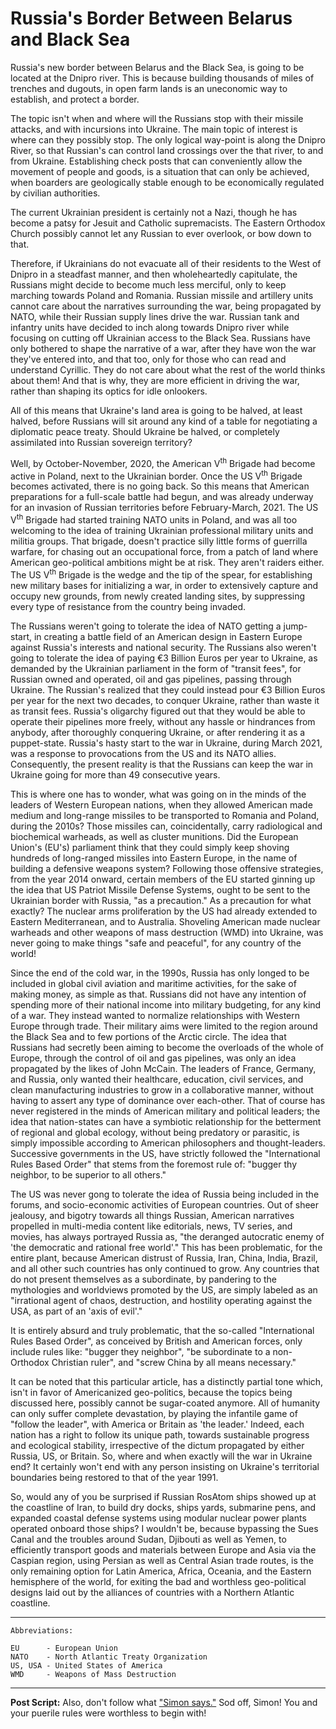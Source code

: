 # Russia's Border Between Belarus and Black Sea

Russia's new border between Belarus and the Black Sea, is going to be located at the Dnipro river. This is because building thousands of miles of trenches and dugouts, in open farm lands is an uneconomic way to establish, and protect a border. 

The topic isn't when and where will the Russians stop with their missile attacks, and with incursions into Ukraine. The main topic of interest is where can they possibly stop. The only logical way-point is along the Dnipro River, so that Russian's can control land crossings over the that river, to and from Ukraine. Establishing check posts that can conveniently allow the movement of people and goods, is a situation that can only be achieved, when boarders are geologically stable enough to be economically regulated by civilian authorities. 

The current Ukrainian president is certainly not a Nazi, though he has become a patsy for Jesuit and Catholic supremacists. The Eastern Orthodox Church possibly cannot let any Russian to ever overlook, or bow down to that. 

Therefore, if Ukrainians do not evacuate all of their residents to the West of Dnipro in a steadfast manner, and then wholeheartedly capitulate, the Russians might decide to become much less merciful, only to keep marching towards Poland and Romania. Russian missile and artillery units cannot care about the narratives surrounding the war, being propagated by NATO, while their Russian supply lines drive the war. Russian tank and infantry units have decided to inch along towards Dnipro river while focusing on cutting off Ukrainian access to the Black Sea. Russians have only bothered to shape the narrative of a war, after they have won the war they've entered into, and that too, only for those who can read and understand Cyrillic. They do not care about what the rest of the world thinks about them! And that is why, they are more efficient in driving the war, rather than shaping its optics for idle onlookers. 

All of this means that Ukraine's land area is going to be halved, at least halved, before Russians will sit around any kind of a table for negotiating a diplomatic peace treaty. Should Ukraine be halved, or completely assimilated into Russian sovereign territory? 

Well, by October-November, 2020, the American V<sup>th</sup> Brigade had become active in Poland, next to the Ukrainian border. Once the US V<sup>th</sup> Brigade becomes activated, there is no going back. So this means that American preparations for a full-scale battle had begun, and was already underway for an invasion of Russian territories before February-March, 2021. The US V<sup>th</sup> Brigade had started training NATO units in Poland, and was all too welcoming to the idea of training Ukrainian professional military units and militia groups. That brigade, doesn't practice silly little forms of guerrilla warfare, for chasing out an occupational force, from a patch of land where American geo-political ambitions might be at risk. They aren't raiders either. The US V<sup>th</sup> Brigade is the wedge and the tip of the spear, for establishing new military bases for initializing a war, in order to extensively capture and occupy new grounds, from newly created landing sites, by suppressing every type of resistance from the country being invaded. 

The Russians weren't going to tolerate the idea of NATO getting a jump-start, in creating a battle field of an American design in Eastern Europe against Russia's interests and national security. The Russians also weren't going to tolerate the idea of paying €3 Billion Euros per year to Ukraine, as demanded by the Ukrainian parliament in the form of "transit fees", for Russian owned and operated, oil and gas pipelines, passing through Ukraine. The Russian's realized that they could instead pour €3 Billion Euros per year for the next two decades, to conquer Ukraine, rather than waste it as transit fees. Russia's oligarchy figured out that they would be able to operate their pipelines more freely, without any hassle or hindrances from anybody, after thoroughly conquering Ukraine, or after rendering it as a puppet-state. Russia's hasty start to the war in Ukraine, during March 2021, was a response to provocations from the US and its NATO allies. Consequently, the present reality is that the Russians can keep the war in Ukraine going for more than 49 consecutive years. 

This is where one has to wonder, what was going on in the minds of the leaders of Western European nations, when they allowed American made medium and long-range missiles to be transported to Romania and Poland, during the 2010s? Those missiles can, coincidentally, carry radiological and biochemical warheads, as well as cluster munitions. Did the European Union's (EU's) parliament think that they could simply keep shoving hundreds of long-ranged missiles into Eastern Europe, in the name of building a defensive weapons system? Following those offensive strategies, from the year 2014 onward, certain members of the EU started ginning up the idea that US Patriot Missile Defense Systems, ought to be sent to the Ukrainian border with Russia, "as a precaution." As a precaution for what exactly? The nuclear arms proliferation by the US had already extended to Eastern Mediterranean, and to Australia. Shoveling American made nuclear warheads and other weapons of mass destruction (WMD) into Ukraine, was never going to make things "safe and peaceful", for any country of the world!

Since the end of the cold war, in the 1990s, Russia has only longed to be included in global civil aviation and maritime activities, for the sake of making money, as simple as that. Russians did not have any intention of spending more of their national income into military budgeting, for any kind of a war. They instead wanted to normalize relationships with Western Europe through trade. Their military aims were limited to the region around the Black Sea and to few portions of the Arctic circle. The idea that Russians had secretly been aiming to become the overloads of the whole of Europe, through the control of oil and gas pipelines, was only an idea propagated by the likes of John McCain. The leaders of France, Germany, and Russia, only wanted their healthcare, education, civil services, and clean manufacturing industries to grow in a collaborative manner, without having to assert any type of dominance over each-other. That of course has never registered in the minds of American military and political leaders; the idea that nation-states can have a symbiotic relationship for the betterment of regional and global ecology, without being predatory or parasitic, is simply impossible according to American philosophers and thought-leaders. Successive governments in the US, have strictly followed the "International Rules Based Order" that stems from the foremost rule of: "bugger thy neighbor, to be superior to all others." 

The US was never gong to tolerate the idea of Russia being included in the forums, and socio-economic activities of European countries. Out of sheer jealousy, and bigotry towards all things Russian, American narratives propelled in multi-media content like editorials, news, TV series, and movies, has always portrayed Russia as, "the deranged autocratic enemy of 'the democratic and rational free world'." This has been problematic, for the entire plant, because American distrust of Russia, Iran, China, India, Brazil, and all other such countries has only continued to grow. Any countries that do not present themselves as a subordinate, by pandering to the mythologies and worldviews promoted by the US, are simply labeled as an "irrational agent of chaos, destruction, and hostility operating against the USA, as part of an 'axis of evil'."   

It is entirely absurd and truly problematic, that the so-called "International Rules Based Order", as conceived by British and American forces, only include rules like: "bugger they neighbor", "be subordinate to a non-Orthodox Christian ruler", and "screw China by all means necessary." 

It can be noted that this particular article, has a distinctly partial tone which, isn't in favor of Americanized geo-politics, because the topics being discussed here, possibly cannot be sugar-coated anymore. All of humanity can only suffer complete devastation, by playing the infantile game of "follow the leader", with America or Britain as 'the leader.' Indeed, each nation has a right to follow its unique path, towards sustainable progress and ecological stability, irrespective of the dictum propagated by either Russia, US, or Britain. So, where and when exactly will the war in Ukraine end? It certainly won't end with any person insisting on Ukraine's territorial boundaries being restored to that of the year 1991. 

So, would any of you be surprised if Russian RosAtom ships showed up at the coastline of Iran, to build dry docks, ships yards, submarine pens, and expanded coastal defense systems using modular nuclear power plants operated onboard those ships? I wouldn't be, because bypassing the Sues Canal and the troubles around Sudan, Djibouti as well as Yemen, to efficiently transport goods and materials between Europe and Asia via the Caspian region, using Persian as well as Central Asian trade routes, is the only remaining option for Latin America, Africa, Oceania, and the Eastern hemisphere of the world, for exiting the bad and worthless geo-political designs laid out by the alliances of countries with a Northern Atlantic coastline.

---

```
Abbreviations:

EU      - European Union 
NATO    - North Atlantic Treaty Organization 
US, USA - United States of America 
WMD     - Weapons of Mass Destruction 
```

---

**Post Script:** Also, don't follow what ["Simon says."](https://youtu.be/YxCrfT4LSF4) Sod off, Simon! You and your puerile rules were worthless to begin with! 